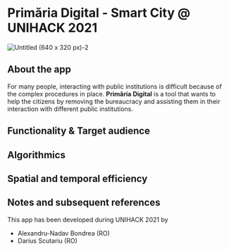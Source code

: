 # Primăria Digital - Smart City @ UNIHACK 2021
![Untitled (640 x 320 px)-2](https://user-images.githubusercontent.com/47431790/144712076-9222a44e-39c6-43c0-a9ef-a7a406e8e6cd.png)

## About the app
For many people, interacting with public institutions is difficult because of the complex procedures in place. **Primăria Digital** is a tool that wants to help the citizens by removing the bureaucracy and assisting them in their interaction with different public institutions.

## Functionality & Target audience

## Algorithmics

## Spatial and temporal efficiency

## Notes and subsequent references

This app has been developed during UNIHACK 2021 by
- Alexandru-Nadav Bondrea (RO)
- Darius Scutariu (RO)
